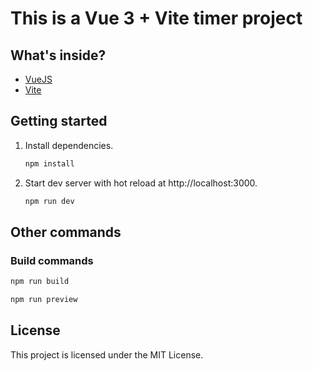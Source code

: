 # This is a Vue 3 + Vite timer project

## What's inside?

- [VueJS](https://vuejs.org)
- [Vite](https://vitejs.dev)

## Getting started

1. Install dependencies.
   ```bash
   npm install
   ```

2. Start dev server with hot reload at http://localhost:3000.
   ```bash
   npm run dev
   ```

## Other commands

### Build commands

```bash
npm run build
```

```bash
npm run preview
```

## License

This project is licensed under the MIT License.
